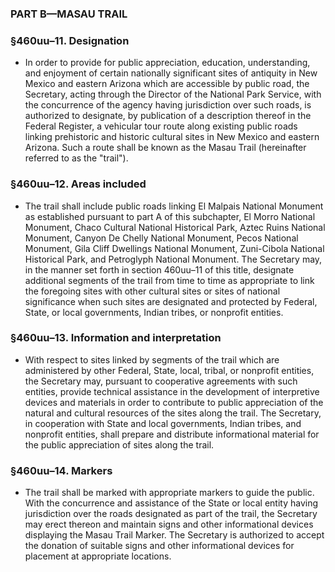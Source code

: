 ### PART B—MASAU TRAIL

### §460uu–11. Designation
* In order to provide for public appreciation, education, understanding, and enjoyment of certain nationally significant sites of antiquity in New Mexico and eastern Arizona which are accessible by public road, the Secretary, acting through the Director of the National Park Service, with the concurrence of the agency having jurisdiction over such roads, is authorized to designate, by publication of a description thereof in the Federal Register, a vehicular tour route along existing public roads linking prehistoric and historic cultural sites in New Mexico and eastern Arizona. Such a route shall be known as the Masau Trail (hereinafter referred to as the "trail").

### §460uu–12. Areas included
* The trail shall include public roads linking El Malpais National Monument as established pursuant to part A of this subchapter, El Morro National Monument, Chaco Cultural National Historical Park, Aztec Ruins National Monument, Canyon De Chelly National Monument, Pecos National Monument, Gila Cliff Dwellings National Monument, Zuni-Cibola National Historical Park, and Petroglyph National Monument. The Secretary may, in the manner set forth in section 460uu–11 of this title, designate additional segments of the trail from time to time as appropriate to link the foregoing sites with other cultural sites or sites of national significance when such sites are designated and protected by Federal, State, or local governments, Indian tribes, or nonprofit entities.

### §460uu–13. Information and interpretation
* With respect to sites linked by segments of the trail which are administered by other Federal, State, local, tribal, or nonprofit entities, the Secretary may, pursuant to cooperative agreements with such entities, provide technical assistance in the development of interpretive devices and materials in order to contribute to public appreciation of the natural and cultural resources of the sites along the trail. The Secretary, in cooperation with State and local governments, Indian tribes, and nonprofit entities, shall prepare and distribute informational material for the public appreciation of sites along the trail.

### §460uu–14. Markers
* The trail shall be marked with appropriate markers to guide the public. With the concurrence and assistance of the State or local entity having jurisdiction over the roads designated as part of the trail, the Secretary may erect thereon and maintain signs and other informational devices displaying the Masau Trail Marker. The Secretary is authorized to accept the donation of suitable signs and other informational devices for placement at appropriate locations.